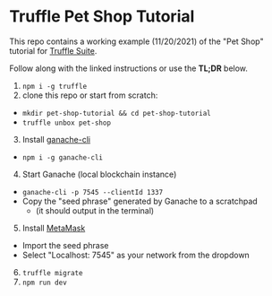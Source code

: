 # Truffle Pet Shop Tutorial

This repo contains a working example (11/20/2021) of the "Pet Shop" tutorial for [Truffle Suite](https://www.trufflesuite.com/tutorial).

Follow along with the linked instructions or use the **TL;DR** below.

1. `npm i -g truffle`
2. clone this repo or start from scratch:
  - `mkdir pet-shop-tutorial && cd pet-shop-tutorial`
  - `truffle unbox pet-shop`
3. Install [ganache-cli](https://www.npmjs.com/package/ganache-cli)
  - `npm i -g ganache-cli`
4. Start Ganache (local blockchain instance)
  - `ganache-cli -p 7545 --clientId 1337`
  - Copy the "seed phrase" generated by Ganache to a scratchpad
    - (it should output in the terminal)
5. Install [MetaMask](https://metamask.io/)
  - Import the seed phrase
  - Select "Localhost: 7545" as your network from the dropdown
6. `truffle migrate`
7. `npm run dev`
